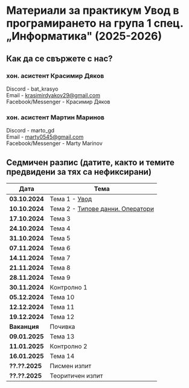 # Материали за практикум Увод в програмирането на група 1 спец. „Информатика" (2025-2026)


## Как да се свържете с нас?

### хон. асистент Красимир Дяков
Discord - bat_krasyo  
Email - krasimirdyakov29@gmail.com  
Facebook/Messenger - Красимир Дяков

### хон. асистент Мартин Маринов
Discord - marto_gd  
Email - marty0545@gmail.com  
Facebook/Messenger - Marty Marinov  

## Седмичен разпис (датите, както и темите предвидени за тях са нефиксирани)

| Дата       | Тема |
|------------|------|
| **03.10.2024** | Тема 1 - [Увод](https://github.com/Mart0GD/Introduction-To-Programming-FMI-2025-2026/tree/main/01.%20Introduction) |
| **10.10.2024** | Тема 2 - [Типове данни. Оператори](https://github.com/Mart0GD/Introduction-To-Programming-FMI-2025-2026/tree/main/week_02)|
| **17.10.2024** | Тема 3 |
| **24.10.2024** | Тема 4 |
| **31.10.2024** | Тема 5 |
| **07.11.2024** | Тема 6 |
| **14.11.2024** | Тема 7 |
| **21.11.2024** | Тема 8 |
| **28.11.2024** | Тема 9 |
| **30.11.2024** | Контролно 1 |
| **05.12.2024** | Тема 10 |
| **12.12.2024** | Тема 11 |
| **19.12.2024** | Тема 12 |
| **Ваканция**   | Почивка |
| **09.01.2025** | Тема 13 |
| **11.01.2025** | Контролно 2 |
| **16.01.2025** | Тема 14 |
| **??.??.2025** | Писмен изпит |
| **??.??.2025** | Теоритичен изпит |
